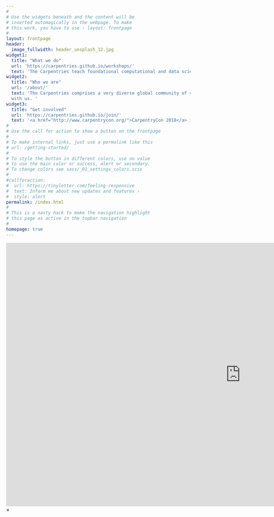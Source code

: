 ```yaml
---
#
# Use the widgets beneath and the content will be
# inserted automagically in the webpage. To make
# this work, you have to use › layout: frontpage
#
layout: frontpage
header:
  image_fullwidth: header_unsplash_12.jpg
widget1:
  title: "What we do"
  url: 'https://carpentries.github.io/workshops/'
  text: 'The Carpentries teach foundational computational and data science skills to researchers worldwide. Software and Data Carpentry workshops are based on our lessons, and Instructors and learners must follow our <a href="http://docs.carpentries.org/topic_folders/policies/code-of-conduct.html/">Code of Conduct</a>'
widget2:
  title: "Who we are"
  url: '/about/'
  text: 'The Carpentries comprises a very diverse global community of volunteer Instructors, helpers, Trainers, Lesson Maintainers, champions, member organizations, supporters and <a href="/team/">staff</a>. We provide <a href="/join/">many ways</a> for you to engage
  with us. '
widget3:
  title: "Get involved"
  url: 'https://carpentries.github.io/join/'
  text: '<a href="http://www.carpentrycon.org/">CarpentryCon 2018</a> in Dublin will be our signature community-building and networking event this year. <a href="https://www.eventbrite.com/e/carpentrycon-2018-tickets-42447719271">Join us there</a>. Find information about other events such as workshops, meetups, and discussions from our <a href="https://software-carpentry.org/join/">community calendar</a>, or from our newsletter, <a href="http://eepurl.com/cfODMH"><em>Carpentry Clippings</em></a>. You can follow us on <a href="https://twitter.com/thecarpentries/">Twitter</a> and <a href="https://www.facebook.com/carpentries">Facebook</a> or chat to us on <a href="https://swc-slack-invite.herokuapp.com/">Slack</a>.'
#
# Use the call for action to show a button on the frontpage
#
# To make internal links, just use a permalink like this
# url: /getting-started/
#
# To style the button in different colors, use no value
# to use the main color or success, alert or secondary.
# To change colors see sass/_01_settings_colors.scss
#
#callforaction:
#  url: https://tinyletter.com/feeling-responsive
#  text: Inform me about new updates and features ›
#  style: alert
permalink: /index.html
#
# This is a nasty hack to make the navigation highlight
# this page as active in the topbar navigation
#
homepage: true
---
```


<div id="videoModal" class="reveal-modal large" data-reveal="">
  <div class="flex-video widescreen vimeo" style="display: block;">
    <iframe width="1280" height="720" src="https://www.youtube.com/embed/3b5zCFSmVvU" frameborder="0" allowfullscreen></iframe>
  </div>
  <a class="close-reveal-modal">&#215;</a>
</div>
